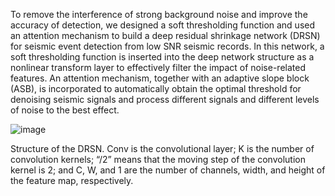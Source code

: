 To remove the interference of strong background noise and improve the accuracy of detection, we designed a soft thresholding function and used an attention mechanism to build a deep residual shrinkage network (DRSN) for seismic event detection from low SNR seismic records. In this network, a soft thresholding function is inserted into the deep network structure as a nonlinear transform layer to effectively filter the impact of noise-related features. An attention mechanism, together with an adaptive slope block (ASB), is incorporated to automatically obtain the optimal threshold for denoising seismic signals and process different signals and different levels of noise to the best effect.

![image](https://github.com/user-attachments/assets/f2317634-8870-432b-95f2-18341ac3f03d)

Structure of the DRSN. Conv is the convolutional layer; K is the number of convolution kernels; “/2” means that the moving step of the convolution kernel is 2; and C, W, and 1 are the number of channels, width, and height of the feature map, respectively.
